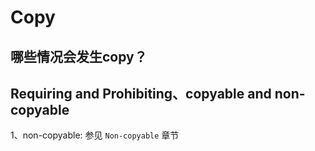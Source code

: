 # Copy



## 哪些情况会发生copy？



## Requiring and Prohibiting、copyable and non-copyable

1、non-copyable: 参见 `Non-copyable` 章节

